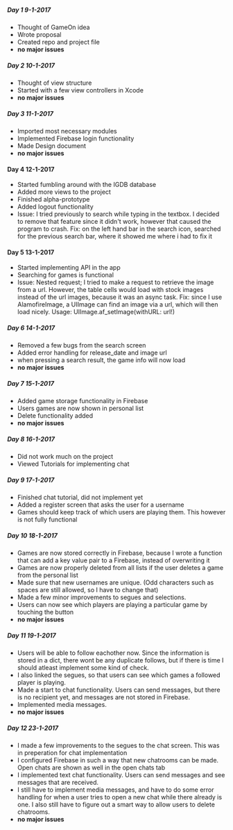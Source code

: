 ##### Day 1 9-1-2017
* Thought of GameOn idea
* Wrote proposal
* Created repo and project file
* **no major issues**

##### Day 2 10-1-2017
* Thought of view structure
* Started with a few view controllers in Xcode
* **no major issues**

##### Day 3 11-1-2017
* Imported most necessary modules
* Implemented Firebase login functionality
* Made Design document
* **no major issues**

#### Day 4 12-1-2017
* Started fumbling around with the IGDB database
* Added more views to the project
* Finished alpha-prototype
* Added logout functionality
* Issue: I tried previously to search while typing in the textbox. I decided to remove that feature since it didn't work, however that caused the
program to crash. Fix: on the left hand bar in the search icon, searched for the previous search bar, where it showed me where i had to fix it

#### Day 5 13-1-2017
* Started implementing API in the app
* Searching for games is functional
* Issue: Nested request; I tried to make a request to retrieve the image from a url. However, the table cells would load with  stock images instead
of the url images, because it was an async task. Fix: since I use AlamofireImage, a UIImage can find an image via a url, which will then load nicely.
Usage: UIImage.af_setImage(withURL: url!)

##### Day 6 14-1-2017
* Removed a few bugs from the search screen
* Added error handling for release_date and image url
* when pressing a search result, the game info will now load
* **no major issues**

##### Day 7 15-1-2017
* Added game storage functionality in Firebase
* Users games are now shown in personal list
* Delete functionality added
* **no major issues**

##### Day 8 16-1-2017
* Did not work much on the project
* Viewed Tutorials for implementing chat

##### Day 9 17-1-2017
* Finished chat tutorial, did not implement yet
* Added a register screen that asks the user for a username
* Games should keep track of which users are playing them. This however is not fully functional

##### Day 10 18-1-2017
* Games are now stored correctly in Firebase, because I wrote a function that can add a key value pair to a Firebase, instead of overwriting it
* Games are now properly deleted from all lists if the user deletes a game from the personal list
* Made sure that new usernames are unique. (Odd characters such as spaces are still allowed, so I have to change that)
* Made a few minor improvements to segues and selections.
* Users can now see which players are playing a particular game by touching the button
* **no major issues**

##### Day 11 19-1-2017 
* Users will be able to follow eachother now. Since the information is stored in a dict, there wont be any duplicate follows, but if there is time I should atleast implement some kind of check.
* I also linked the segues, so that users can see which games a followed player is playing.
* Made a start to chat functionality. Users can send messages, but there is no recipient yet, and messages are not stored in Firebase.
* Implemented media messages.
* **no major issues**

##### Day 12 23-1-2017
* I made a few improvements to the segues to the chat screen. This was in preperation for chat implementation
* I configured Firebase in such a way that new chatrooms can be made. Open chats are shown as well in the open chats tab
* I implemented text chat functionality. Users can send messages and see messages that are received.
* I still have to implement media messages, and have to do some error handling for when a user tries to open a new chat while there already is one. I also still have to figure out a smart way to allow users to delete chatrooms.
* **no major issues**
